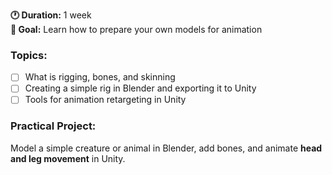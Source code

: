 
**🕐 Duration:** 1 week  
**🎯 Goal:** Learn how to prepare your own models for animation

### **Topics:**

- [ ] What is rigging, bones, and skinning
- [ ] Creating a simple rig in Blender and exporting it to Unity
- [ ] Tools for animation retargeting in Unity

### **Practical Project:**

Model a simple creature or animal in Blender, add bones, and animate **head and leg movement** in Unity.